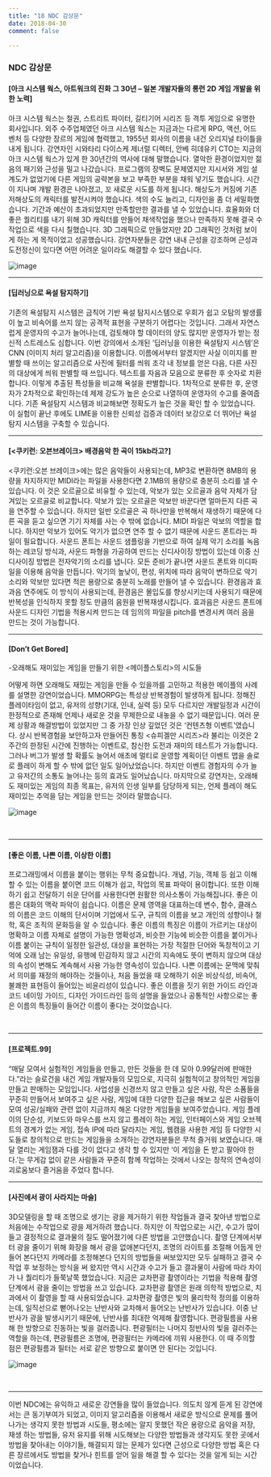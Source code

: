 ```yaml
---
title: "18 NDC 감상문"
date: 2018-04-30
comment: false

---
```


### NDC 감상문

#### [아크 시스템 웍스, 아트워크의 진화 그 30년 – 일본 개발자들의 롱런 2D 게임 개발을 위한 노력]

아크 시스템 웍스는 철권, 스트리트 파이터, 길티기어 시리즈 등 격투 게임으로 유명한 회사입니다. 외주 수주업체였던 아크 시스템 웍스는 지금과는 다르게 RPG, 액션, 어드벤처 등 다양한 장르의 게임에 협력했고, 1955년 회사의 이름을 내건 오리지널 타이틀을 내게 됩니다. 강연자인 시와타리 다이스케 제너럴 디렉터, 안베 히데유키 CTO는 지금의 아크 시스템 웍스가 있게 한 30년간의 역사에 대해 말했습니다. 열악한 환경이었지만 젊음의 패기와 근성을 밀고 나갔습니다. 프로그램의 장벽도 문제였지만 지시서와 게임 설계도가 없었기에 다른 게임의 공략본을 보고 부족한 부분을 채워 넣기도 했습니다. 시간이 지나며 개발 환경은 나아졌고, 꼬 새로운 시도를 하게 됩니다. 해상도가 커짐에 기존 저해상도의 캐릭터를 발전시켜야 했습니다. 색의 수도 늘리고, 디자인을 좀 더 세밀화했습니다. 기간과 예산이 초과되었지만 만족할만한 결과를 낼 수 있었습니다. 효율화와 더 좋은 퀄리티를 내기 위해 3D 캐릭터를 만들어 채색작업을 했으나 만족하지 못해 결국 수작업으로 색을 다시 칠했습니다. 3D 그래픽으로 만들었지만 2D 그래픽인 것처럼 보이게 하는 게 목적이었고 성공했습니다. 강연자분들은 강연 내내 근성을 강조하며 근성과 도전정신이 있다면 어떤 어려운 일이라도 해결할 수 있다 했습니다.

  ![image](https://user-images.githubusercontent.com/26815767/59073569-b3250b00-8902-11e9-8eac-60f41e4d1510.png)



----

#### [딥러닝으로 욕설 탐지하기]

기존의 욕설탐지 시스템은 금칙어 기반 욕설 탐지시스템으로 우회가 쉽고 오탐의 발생률이 높고 비속어를 쓰지 않는 공격적 표현을 구분하기 어렵다는 것입니다. 그래서 자연스럽게 운영자의 수고가 늘어나는데, 검토해야 할 데이터의 양도 많지만 운영자가 받는 정신적 스트레스도 심합니다. 이번 강의에서 소개된 ‘딥러닝을 이용한 욕설탐지 시스템’은 CNN (이미지 처리 알고리즘)을 이용합니다. 이름에서부터 알겠지만 사실 이미지를 판별할 때 쓰이는 알고리즘으로 사진에 필터를 씌워 조각 내 정보를 얻은 다음, 다른 사진의 대상에게 씌워 판별할 때 쓰입니다. 텍스트를 자음과 모음으로 분류한 후 숫자로 치환 합니다. 이렇게 추출된 특성들을 비교해 욕설을 판별합니다. 1차적으로 분류한 후, 운영자가 2차적으로 확인하는데 제제 강도가 높은 순으로 나열하여 운영자의 수고를 줄여줍니다. 기존 욕설탐지 시스템과 비교해보면 정확도가 높은 것을 확인 할 수 있었습니다. 이 실험이 끝난 후에도 LIME을 이용한 신뢰성 검증과 데이터 보강으로 더 뛰어난 욕설탐지 시스템을 구축할 수 있습니다.

 

----

#### [<쿠키런: 오븐브레이크> 배경음악 한 곡이 15kb라고?] 

<쿠키런:오븐 브레이크>에는 많은 음악들이 사용되는데, MP3로 변환하면 8MB의 용량을 차지하지만 MIDI라는 파일을 사용한다면 2.1MB의 용량으로 충분히 소리를 낼 수 있습니다. 이 것은 오르골으로 비유할 수 있는데, 악보가 있는 오르골과 음악 자체가 담겨있는 오르골로 비교합니다. 악보가 있는 오르골은 악보만 바꾼다면 얼마든지 다른 곡을 연주할 수 있습니다. 하지만 일반 오르골은 곡 하나만을 반복해서 재생하기 때문에 다른 곡을 듣고 싶으면 기기 자체를 사는 수 밖에 없습니다. MIDI 파일은 악보의 역할을 합니다. 하지만 악보가 있어도 악기가 없으면 연주 할 수 없기 때문에 사운드 폰트라는 파일이 필요합니다. 사운드 폰트는 사운드 샘플링을 기반으로 하여 실제 악기 소리를 녹음하는 레코딩 방식과, 사운드 파형을 가공하여 만드는 신디사이징 방법이 있는데 이중 신디사이징 방법은 전자악기의 소리를 냅니다. 모든 준비가 끝나면 사운드 폰트와 미디파일을 이용해 음악을 만듭니다. 악기의 높낮이, 편성, 위치에 따라 음악이 변하므로 악기소리와 악보만 있다면 적은 용량으로 충분히 노래를 만들어 낼 수 있습니다. 환경음과 효과음 연주에도 이 방식이 사용되는데, 환경음은 몰입도를 향상시키는데 사용되기 때문에 반복성을 인식하지 못할 정도 만큼의 음원을 반복재생시킵니다. 효과음은 사운드 폰트에 사운드 디자인 기법을 적용시켜 만드는 데 임의의 파일을 pitch를 변경시켜 여러 음을 만드는 것이 가능합니다.

----

#### [Don’t Get Bored]

-오래해도 재미있는 게임을 만들기 위한 <메이플스토리>의 시도들

어떻게 하면 오래해도 재밌는 게임을 만들 수 있을까를 고민하고 적용한 메이플의 사례를 설명한 강연이었습니다. MMORPG는 특성상 반복경험이 발생하게 됩니다. 정해진 플레이타임이 없고, 유저의 성향(기대, 인내, 실력 등) 모두 다르지만 개발일정과 시간이 한정적으로 존재해 언제나 새로운 것을 무제한으로 내놓을 수 없기 때문입니다. 여러 문제 상황과 해결방법이 있었지만 그 중 가장 인상 깊었던 것은 ‘컨텐츠형 이벤트’였습니다. 상시 반복경험을 보안하고자 만들어진 통칭 <슈피겔만 시리즈>라 불리는 이것은 2주간의 한정된 시간에 진행하는 이벤트로, 참신한 도전과 재미의 테스트가 가능합니다. 그러나 버그가 발생 할 확률도 늘어서 애초에 멀티로 운영할 계획이던 이벤트 맵을 솔로로 플레이 하게 할 수 밖에 없던 일도 일어났었습니다. 하지만 이벤트 경험자의 수가 늘고 유저간의 소통도 늘어나는 등의 효과도 일어났습니다. 마지막으로 강연자는, 오래해도 재미있는 게임의 최종 목표는, 유저의 인생 일부를 담당하게 되는, 언제 플레이 해도 재미있는 추억을 담는 게임을 만드는 것이라 말했습니다.

![image](https://user-images.githubusercontent.com/26815767/59073584-be783680-8902-11e9-84c5-6881a8a275c5.png)

​     

----

#### [좋은 이름, 나쁜 이름, 이상한 이름] 

프로그래밍에서 이름을 붙이는 행위는 무척 중요합니다. 개념, 기능, 객체 등 쉽고 이해 할 수 있는 이름을 붙이면 코드 이해가 쉽고, 작업의 목표 파악이 용이합니다. 또한 이해하기 쉽고 전달하기 쉬운 단어를 사용한다면 원활한 의사소통이 가능해집니다. 좋은 이름은 대화의 맥락 파악이 쉽습니다. 이름은 문제 영역을 대표하는데 변수, 함수, 클래스의 이름은 코드 이해의 단서이며 기업에서 도구, 규칙의 이름을 보고 개인의 성향이나 철학, 혹은 조직의 문화등을 알 수 있습니다. 좋은 이름의 특징은 이름이 가르키는 대상이 명확하고 이름 자체로 설명이 가능한 명확성과, 비슷한 기능에 비슷한 이름을 붙이거나 이름 붙이는 규칙이 일정한 일관성, 대상을 표현하는 가장 적절한 단어와 독창적이고 기억에 오래 남는 유일성, 유행에 민감하지 않고 시간의 지속에도 뜻이 변하지 않으며 대상의 속성이 변해도 계속해서 사용 가능한 영속성이 있습니다. 나쁜 이름에는 문맥에 맞춰서 의미를 재정의 해야하는 것들이나, 처음 들었을 때 오해하기 쉬운 비상식성, 비속어, 불쾌한 표현등이 들어있는 비윤리성이 있습니다. 좋은 이름을 짓기 위한 가이드 라인과 코드 네이밍 가이드, 디자인 가이드라인 등의 설명을 들었으나 공통적인 사항으로는 좋은 이름의 특징들이 들어간 이름이 좋다는 것이었습니다.  

​     

----

#### [프로젝트.99] 

“매달 모여서 실험적인 게임들을 만들고, 만든 것들을 한 데 모아 0.99달러에 판매한다.”라는 슬로건을 내건 게임 개발자들의 모임으로, 지극히 실험적이고 창의적인 게임을 만들고 판매하는 모임입니다. 사업성을 신경쓰지 않고 만들고 싶은 사람, 작은 소품들을 꾸준히 만들어서 보여주고 싶은 사람, 게임에 대한 다양한 접근을 해보고 싶은 사람들이 모여 성공/실패와 관련 없이 지금까지 해온 다양한 게임들을 보여주었습니다. 게임 플레이의 단순성, 키보드와 마우스를 쓰지 않고 플레이 하는 게임, 인터페이스와 게임 오브젝트의 경계가 없는 게임, 접속 IP에 따라 달라지는 게임, 웹캠을 사용한 게임 등 다양한 시도들로 창의적으로 만드는 게임들을 소개하는 강연자분들은 무척 즐거워 보였습니다. 매달 열리는 게임잼과 다를 것이 없다고 생각 할 수 있지만 ‘이 게임을 돈 받고 팔아야 한다.’는 무게감 없이 같은 사람들과 꾸준히 함께 작업하는 것에서 나오는 창작의 연속성이 괴로움보다 즐거움을 주었다 합니다.



----

#### [사진에서 광이 사라지는 마술]

3D모델링을 할 때 조명으로 생기는 광을 제거하기 위한 작업들과 결국 찾아낸 방법으로 처음에는 수작업으로 광을 제거하려 했습니다. 하지만 이 작업으로는 시간, 수고가 많이 들고 결정적으로 결과물의 질도 떨어졌기에 다른 방법을 고안했습니다. 촬영 단계에서부터 광을 줄이기 위해 화장을 해서 광을 없애본다던지, 조명의 라이트를 조절해 어둡게 만들어 본다던지 카메라를 조정해본다 던지의 방법들을 써보았지만 모두 실패하고 결국 수작업 후 보정하는 방식을 써 왔지만 역시 시간과 수고가 들고 결과물이 사람에 따라 차이가 나 퀄리티가 들쭉날쭉 했었습니다. 지금은 교차편광 촬영이라는 기법을 적용해 촬영단계에서 광을 줄이는 방법을 쓰고 있습니다. 교차편광 촬영은 원래 의학적 방법으로, 치과에서 이 촬영을 할 때 사용되었습니다. 교차편광 촬영은 빛의 물리학적 정의를 이용하는데, 일직선으로 뻗어나오는 난반사와 교차해서 들어오는 난반사가 있습니다. 이중 난반사가 광을 발생시키기 때문에, 난반사를 최대한 억제해 촬영합니다. 편광필름을 사용해 한 방향으로 진동하는 빛을 걸러줍니다. 편광필터는 나머지 정반사의 빛을 걸러주는 역할을 하는데, 편광필름은 조명에, 편광필터는 카메라에 끼워 사용한다. 이 때 주의할 점은 편광필름과 필터는 서로 같은 방향으로 붙이면 안 된다는 것입니다.

![image](https://user-images.githubusercontent.com/26815767/59073615-c9cb6200-8902-11e9-8588-f2e55ebf2e5d.png)

​     

----

이번 NDC에는 유익하고 새로운 강연들을 많이 들었습니다. 의도치 않게 듣게 된 강연에서는  큰 동기부여가 되었고, 이미지 알고리즘을 이용해서 새로운 방식으로 문제를 풀어나가는 생각지 못한 방법과 시도들, 평소에는 알지 못했던 작은 용량으로 음악을 저장, 재생 하는 방법들, 유저 유지를 위해 시도해보는 다양한 방법들과 생각지도 못한 곳에서 방법을 찾아내는 이야기들, 해결되지 않는 문제가 있다면 근성으로 다양한 방법 혹은 다른 장르에서도 방법을 찾거나 힌트를 얻어 일을 해결 할 수 있다는 것을 알게 되는 시간이었습니다.